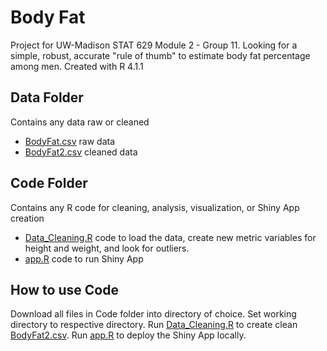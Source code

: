 # Body Fat
Project for UW-Madison STAT 629 Module 2 - Group 11. 
Looking for a simple, robust, accurate "rule of thumb" to estimate body fat percentage among men. 
Created with R 4.1.1

## Data Folder
Contains any data raw or cleaned
- [BodyFat.csv](Data/BodyFat.csv) raw data
- [BodyFat2.csv](Data/BodyFat2.csv) cleaned data

## Code Folder
Contains any R code for cleaning, analysis, visualization, or Shiny App creation
- [Data_Cleaning.R](Code/Data_Cleaning.R) code to load the data, create new metric variables for height and weight, and look for outliers.
- [app.R](Code/app.R) code to run Shiny App


## How to use Code
Download all files in Code folder into directory of choice. Set working directory to respective directory. Run [Data_Cleaning.R](Code/Data_Cleaning.R) to create clean [BodyFat2.csv](Data/BodyFat2.csv). Run [app.R](Code/app.R) to deploy the Shiny App locally.
